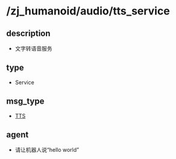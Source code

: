 # /zj_humanoid/audio/tts_service

## description
- 文字转语音服务

## type
- Service

## msg_type
- [TTS](../../../zj_humanoid_types.md#TTS)

## agent
- 请让机器人说“hello world”

